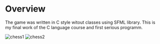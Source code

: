 # Overview
The game was written in C style witout classes using SFML library. This is my final work of the C language course and first serious programm.

![chess1](https://user-images.githubusercontent.com/29663442/29417809-225058aa-8373-11e7-81db-39f5e17dd522.png)
![chess2](https://user-images.githubusercontent.com/29663442/29417808-224df182-8373-11e7-9bf2-bcbe4bf6ac84.png)
